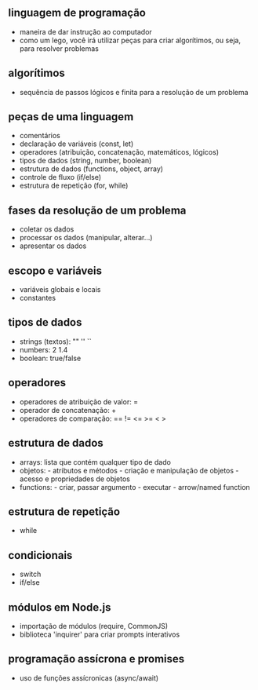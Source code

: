 ## linguagem de programação
- maneira de dar instrução ao computador 
- como um lego, você irá utilizar peças para criar algorítimos, ou seja, para resolver problemas

## algorítimos
- sequência de passos lógicos e finita para a resolução de um problema 

## peças de uma linguagem
- comentários 
- declaração de variáveis (const, let)
- operadores (atribuição, concatenação, matemáticos, lógicos)
- tipos de dados (string, number, boolean)
- estrutura de dados (functions, object, array)
- controle de fluxo (if/else)
- estrutura de repetição (for, while)

## fases da resolução de um problema 
- coletar os dados 
- processar os dados (manipular, alterar...)
- apresentar os dados

## escopo e variáveis
- variáveis globais e locais
- constantes 

## tipos de dados
- strings (textos): "" '' `` 
- numbers: 2 1.4 
- boolean: true/false

## operadores
- operadores de atribuição de valor: =
- operador de concatenação: + 
- operadores de comparação: == != <= >= < >

## estrutura de dados
- arrays: lista que contém qualquer tipo de dado 
- objetos: - atributos e métodos 
               - criação e manipulação de objetos
               - acesso e propriedades de objetos 
- functions: - criar, passar argumento 
             - executar
             - arrow/named function 

## estrutura de repetição
- while

## condicionais
- switch
- if/else

## módulos em Node.js
- importação de módulos (require, CommonJS)
- biblioteca 'inquirer' para criar prompts interativos

## programação assícrona e promises
- uso de funções assícronicas (async/await)